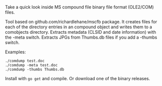Take a quick look inside MS compound file binary file format (OLE2/COM) files.

Tool based on github.com/richardlehane/mscfb package.
It creates files for each of the directory entries in an compound object
and writes them to a comobjects directory.
Extracts metadata (CLSID and date information) with the -meta switch.
Extracts JPGs from Thumbs.db files if you add a -thumbs switch.

Examples:

    ./comdump test.doc
    ./comdump -meta test.doc
    ./comdump -thumbs Thumbs.db 
 
 Install with `go get` and compile. Or download one of the binary releases.
